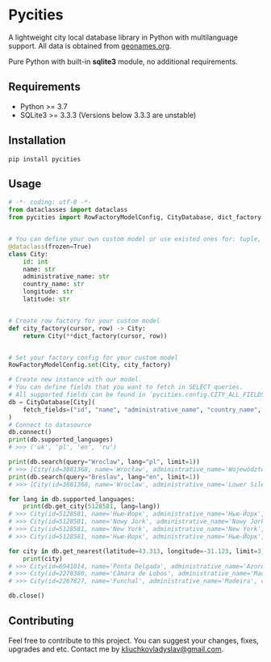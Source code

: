 # Pycities

A lightweight city local database library in Python with multilanguage support. 
All data is obtained from [geonames.org](https://www.geonames.org/). 

Pure Python with built-in **sqlite3** module, no additional requirements.

## Requirements
* Python >= 3.7
* SQLite3 >= 3.3.3 (Versions below 3.3.3 are unstable)

## Installation

```
pip install pycities
```

## Usage

```python
# -*- coding: utf-8 -*-
from dataclasses import dataclass
from pycities import RowFactoryModelConfig, CityDatabase, dict_factory


# You can define your own custom model or use existed ones for: tuple, dict, list, sqlite3.Row
@dataclass(frozen=True)
class City:
    id: int
    name: str
    administrative_name: str
    country_name: str
    longitude: str
    latitude: str


# Create row factory for your custom model
def city_factory(cursor, row) -> City:
    return City(**dict_factory(cursor, row))


# Set your factory config for your custom model
RowFactoryModelConfig.set(City, city_factory)

# Create new instance with our model.
# You can define fields that you want to fetch in SELECT queries.
# All supported fields can be found in `pycities.config.CITY_ALL_FIELDS`
db = CityDatabase[City](
    fetch_fields=("id", "name", "administrative_name", "country_name", "longitude", "latitude")
)
# Connect to datasource
db.connect()
print(db.supported_languages)
# >>> ('uk', 'pl', 'en', 'ru')

print(db.search(query="Wroclaw", lang="pl", limit=1))
# >>> [City(id=3081368, name='Wrocław', administrative_name='Województwo dolnośląskie', country_name='Polska', longitude=17.03333, latitude=51.1)]
print(db.search(query="Breslau", lang="en", limit=1))
# >>> [City(id=3081368, name='Wroclaw', administrative_name='Lower Silesian Voivodeship', country_name='Poland', longitude=17.03333, latitude=51.1)]

for lang in db.supported_languages:
    print(db.get_city(5128581, lang=lang))
# >>> City(id=5128581, name='Нью-Йорк', administrative_name='Нью-Йорк', country_name='США', longitude=-74.00597, latitude=40.71427)
# >>> City(id=5128581, name='Nowy Jork', administrative_name='Nowy Jork', country_name='USA', longitude=-74.00597, latitude=40.71427)
# >>> City(id=5128581, name='New York', administrative_name='New York', country_name='United States', longitude=-74.00597, latitude=40.71427)
# >>> City(id=5128581, name='Нью-Йорк', administrative_name='Нью-Йорк', country_name='США', longitude=-74.00597, latitude=40.71427)

for city in db.get_nearest(latitude=43.313, longitude=-31.123, limit=3):
    print(city)
# >>> City(id=6941014, name='Ponta Delgada', administrative_name='Azores', country_name='Portugal', longitude=-25.66874, latitude=37.73952)
# >>> City(id=2270380, name='Câmara de Lobos', administrative_name='Madeira', country_name='Portugal', longitude=-16.97718, latitude=32.65043)
# >>> City(id=2267827, name='Funchal', administrative_name='Madeira', country_name='Portugal', longitude=-16.92547, latitude=32.66568)

db.close()

```

## Contributing 
Feel free to contribute to this project. You can suggest your changes, fixes, upgrades and etc. Contact me by
[kliuchkovladyslav@gmail.com](mailto:kliuchkovladyslav@gmail.com).